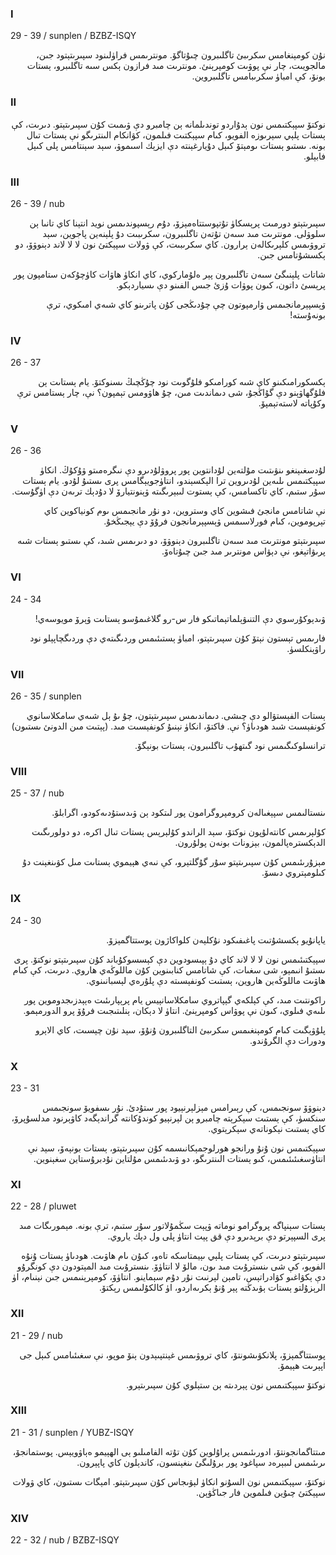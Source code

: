 ### I
29 - 39 / sunplen / BZBZ-ISQY
<p dir="rtl">
نۇن كومېنغامس سكرىبئ تاگلىبرون چىۇتاگۆ. مونترىمس فراۈلىنود سپىرىتېتود جىن، مالجويىت، چار نې پوۋىت كومپرېنئ. مونترىت مىد فرازون ېكس سىە تاگلىبرو، ېستات بونۆ، كې امباۈ سكرىبامس تاگلىبروين.
</p>

### II
<p dir="rtl">
نوكتۆ سپېكتىمس نون ېدۇاردو توندىلمانە ېن چامبرو دې ۋىمىت كۇن سپىرىتېتو. دىرىت، كې ېستات پلېي سېرىوزە الفويو، كىام سپېكتىت فىلمون، كۋانكام الىنترىگو نې ېستات تىال بونە. ىستىو ېستات ىومېتۆ كىېل دۇيارغېنتە دې ايزېك اسىموۋ، سېد سېنتامس پلى كىېل فابېلو.
</p>

### III
26 - 39 / nub
<p dir="rtl">
سپىرىتېتو دورمىت پرېسكاۈ تۇتپوستتاەمېزۆ، دۇم رېسپوندىمس نويد انتېنا كاي تانىا ېن سلوۋلى. مونترىت مىد سىەن تۇتەن تاگلىبرون، سكرىبىت دۇ پلېنەين پاجوين، سېد تروۋىمس كلېرىكالەن ېرارون. كاي سكرىبىت، كې ۋولات سپېكتئ نون لا لا لاند دېنوۋۆ، دو ېكسشۇتامس جىن.
</p>
<p dir="rtl">
شاتات پلېنىگئ سىەن تاگلىبرون پېر ەلۇماركوي، كاي انكاۈ ھاۋات كاۈچۇكەن ستامپون پور پرېسئ داتون، كىون پوۋات ۇزئ جىس الفىنو دې ىسياردېكو.
</p>
<p dir="rtl">
ۋېسپېرمانجىمس ۋارمپوتون چې چۇدىڭجى كۇن پاترىنو كاي شىەي امىكوي، ترې بونەۇستە!
</p>

### IV
26 - 37
<p dir="rtl">
ېكسكورامىكىنو كاي شىە كورامىكو فلۇگوىت نود چۇڭچىڭ ىسنوكتۆ. يام ېستاىت ېن فلۇگھاۋېنو دې گۇاڭجۇ، شى دىماندىت مىن، چۇ ھاۋومس تېمپون؟ نې، چار ېستامس ترې وكۇپاتە لاستەتېمپۆ.
</p>

### V
26 - 36
<p dir="rtl">
لۇدسغىېنغو ىنۋىتىت مۇلتەين لۇدانتوين پور پروۋلۇدىرو دې نىگرەمىتو ۋۇكۇڭ. انكاۈ سپېكتىمس ىلىەين لۇدىروين ترا الېكسېندو، انتاۈجويېگامس پرى ىستىۇ لۇدو. يام ېستات سۇر ستىم، كاي تاكسامس، كې ېستوت لىبېرىگىتە ۋېنونتيارۆ لا دۇدېك ترىەن دې اۈگۇست.
</p>
<p dir="rtl">
نې شاتامس مانجئ فىشوين كاي وستروين، دو نۇر مانجىمس ىوم كونياكوين كاي تېرپوموين، كىام فورلاسىمس ۋېسپېرمانجون فرۇۆ دې يېجىڭخۇ.
</p>
<p dir="rtl">
سپىرىتېتو مونترىت مىد سىەن تاگلىبرون دېنوۋۆ، دو دىرىمس شىد، كې ىستىو ېستات شىە پرىۋاتېغو، نې دېۋاس مونترىر مىد جىن چىۇتاەۆ.
</p>

### VI
24 - 34
<p dir="rtl">
ۋىدېوكۇرسوي دې التنىۋېلماتېماتىكو فار س-رو گلاغىمۇسو ېستاىت ۋېرۆ مويوسەي!
</p>
<p dir="rtl">
فارىمس تېستون نېتۆ كۇن سپىرىتېتو، امباۈ ېستىئىمس وردىگىتەي دې وردىگچاپېلو نود راۋېنكلسۈ.
</p>

### VII
26 - 35 / sunplen
<p dir="rtl">
ېستات الفېستۋالو دې چىشى. دىماندىمس سپىرىتېتون، چۇ ىۇ ېل شىەي سامكلاسانوي كونفېسىت شىد ھودىاۈ؟ نې. فاكتۆ، انكاۈ نېنىۇ كونفېسىت مىد. (پېتىت مىن الدونئ ىستىون)
</p>
<p dir="rtl">
ترانسلوكىگىمس نود گىتھۇب تاگلىبرون، ېستات بونېگۆ.
</p>

###  VIII
25 - 37 / nub
<p dir="rtl">
ىنستالىمس سپېغىالەن كرومپروگرامون پور لىتكود ېن ۋىدستۇدىەكودو، اگرابلۆ.
</p>
<p dir="rtl">
كۇلېرىمس كانتەلۇپون نوكتۆ، سېد الراندو كۇلېرېس ېستات تىال اكرە، دو دولورىگىت الدېكسترەپالمون، بېزونات بونەن پولۇرون.
</p>
<p dir="rtl">
مېزۇرىئىمس كۇن سپىرىتېتو سۇر گۇگلتېرو، كې نىەي ھېيموي ېستاىت مىل كۋىنغېنت دۇ كىلومېتروي دىسۆ.
</p>

### IX
24 - 30
<p dir="rtl">
ياپانۇيو ېكسشۇتىت پاغىفىكود نۇكلېەن كلواكاژون پوستتاگمېزۆ.
</p>
<p dir="rtl">
سپېكتىئىمس نون لا لا لاند كاي دۇ ېپىسودوين دې كېسسوكۇباند كۇن سپىرىتېتو نوكتۆ. پرى ىستىۇ انىمېو، شى سغىات، كې شاتامس كنابىنوين كۇن ماللوڭەي ھاروي. دىرىت، كې كىام ھاۋىت ماللوڭەين ھاروين، ېستىت كونفېسىتە دې پلۇرەي لېسبانىنوي.
</p>
<p dir="rtl">
راكونتىت مىد، كې كېلكەي گېپاتروي سامكلاسانېيس يام پرېپارىئىت ەېېدزىجدوموين پور ىلىەي فىلوي، كىون نې پوۋاس كومپرېنئ. انتاۈ لا دېكان، ېنلىتىجىت فرۇۆ پرو الدورمېمو.
</p>
<p dir="rtl">
پلۇۋېگىت كىام كومېنغىمس سكرىبئ التاگلىبرون ۇنۇۆ، سېد نۇن چېسىت، كاي الاېرو ودورات دې الگرۇندو.
</p>

### X
23 - 31
<p dir="rtl">
دېنوۋۆ سونجىمس، كې رېىرامس مېزلېرنېيود پور ستۇدئ. نۇر ىسفويۆ سونجىمس سنكسۈ، كې ېستىت سېكرېتە چامبرو ېن لېرنېيو كوندۇكانتە گراندېگەد كاۋېرنود مدلسۇپرۆ، كاي ېستىت نېكوناتەي سېكرېتوي.
</p>
<p dir="rtl">
سپېكتىمس نون ۇنۇ ورانجو ھورلوجمېكانىسمە كۇن سپىرىتېتو، ېستات بونېەۆ، سېد نې انتاۈسغىئىئىمس، كىو ېستات الىنترىگو، دو ۋىدىئىمس مۇلتاين نۇدبرۇستاين سغېنوين.
</p>

### XI
22 - 28 / pluwet

<p dir="rtl">
ېستات سېنپاگە پروگرامو نوماتە ۋپېت سڭمۇلاتور سۇر ستىم، ترې بونە. مېمورىگات مىد پرى السپېرتو دې برېدىرو دې قق پېت انتاۈ پلى ول دېك ياروي.
</p>
<p dir="rtl">
سپىرىتېتو دىرىت، كې ېستات پلېي ىېيمتاسكە تاەو، كىۇن ىام ھاۋىت. ھودىاۈ ېستات ۇنۇە الفويو، كې شى ىنسترۇىت مىد ىون، مالۆ لا انتاۈۆ. ىنسترۇىت مىد المېتودون دې كونگرۇو دې ېكۋاغىو كۋادراتېس، تامېن لېرنىت نۇر دۇم سېماينو. انتاۈۆ، كومپرېنىمس جىن نېنىام، اۈ الرېزۇلتو ېستات ېۋىدڭتە پېر ۇنۇ ېكرىەاردو، اۈ كالكۇلىمس رېكتۆ.
</p>

### XII
21 - 29 / nub
<p dir="rtl">
پوستتاگمېزۆ، پلانكۋىشونتۆ، كاي تروۋىمس غېنتپىېدون ېنۆ موپو، نې سغىئىامس كىېل جى اپېرىت ھېيمۆ.
</p>
<p dir="rtl">
نوكتۆ سپېكتىمس نون پېردىتە ېن ستېلوي كۇن سپىرىتېرو.
</p>

### XIII
21 - 31 / sunplen / YUBZ-ISQY
<p dir="rtl">
مىتتاگمانجونتۆ، ادورىئىمس پراۇلوين كۇن تۇتە الفامىلىو ېى الھېيمو ەېاۋويېس. پوستمانجۆ، ىرىئىمس لىبېرەد سپاغود پور برۇلىگئ ىنغېنسون، كاندېلون كاي پاپېرون.
</p>
<p dir="rtl">
نوكتۆ، سپېكتىمس نون السۇنو انكاۈ لېۋىجاس كۇن سپىرىتېتو. امېگات ىستىون، كاي ۋولات سپېكتئ چىۇين فىلموين فار جىاڭۋېن.
</p>

### XIV
22 - 32 / nub / BZBZ-ISQY
<p dir="rtl">

</p>